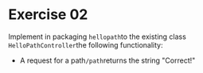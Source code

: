 # Exercise 02

Implement in packaging `hellopath`to the existing class `HelloPathController`the following functionality:

* A request for a path`/path`returns the string "Correct!"